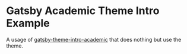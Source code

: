 # Gatsby Academic Theme Intro Example

A usage of [gatsby-theme-intro-academic](https://github.com/alcrene/gatsby-theme-intro-academic) that does nothing but use the theme.
